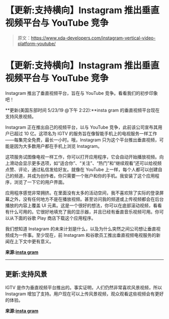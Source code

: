 # 【更新:支持横向】Instagram 推出垂直视频平台与 YouTube 竞争

> 原文：<https://www.xda-developers.com/instagram-vertical-video-platform-youtube/>

# 【更新:支持横向】Instagram 推出垂直视频平台与 YouTube 竞争

Instagram 推出了垂直视频平台，旨在与 YouTube 竞争。看看我们的初步印象吧！

**更新(美国东部时间 5/23/19 @下午 2:22):**insta gram 的垂直视频平台现在支持风景视频。

Instagram 正在推出自己的视频平台，以与 YouTube 竞争，此前该公司宣布其用户已超过 10 亿。这项名为 IGTV 的服务旨在像智能手机上的电视服务一样工作——每集完全免费，最长一小时。哦，Instagram 只为这个平台推出垂直视频，可能是因为大多数用户都在手机上浏览 Instagram。

这项服务试图像电视一样工作，你可以打开应用程序，它会自动开始播放视频。向上滑动会显示更多选项，如“适合你”、“关注”、“热门”和“继续观看”还可以给视频点赞、评论，通过私信发给好友。就像在 YouTube 上一样，每个人都可以创建自己的频道，并成为创作者。你只需要一个账户和你的手机。我安装了这个应用程序，浏览了一下它的用户界面。

应用程序感觉非常拥挤。在里面没有太多的活动空间，我不喜欢除了实际的登录屏幕之外，没有任何地方不是在播放视频。甚至访问我的频道或上传视频都会在后台播放的内容上覆盖 UI 元素。这是一个很好的想法，你可以在底部滚动视频，看看有什么可用的。它很好地填充了我的显示器，并且已经有垂直音乐视频可用。你可以从下面的谷歌 Play 商店下载这个应用程序。

我们想知道 Instagram 的未来计划是什么，以及为什么突然之间公司想让垂直视频成为一件事。至少现在，前 Instagram 和谷歌员工推出垂直视频电视服务的新闻在上下文中更有意义。

**来源:[insta gram](https://instagram-press.com/blog/2018/06/20/welcome-to-igtv/)**

* * *

## 更新:支持风景

IGTV 是作为垂直视频平台推出的。事实证明，人们仍然非常喜欢风景视频，所以 Instagram 增加了支持。用户现在可以上传风景视频，观众观看这些视频会有更好的体验。

**来源:[insta gram](https://instagram-press.com/blog/2019/05/23/igtv-now-supports-landscape-videos/)**